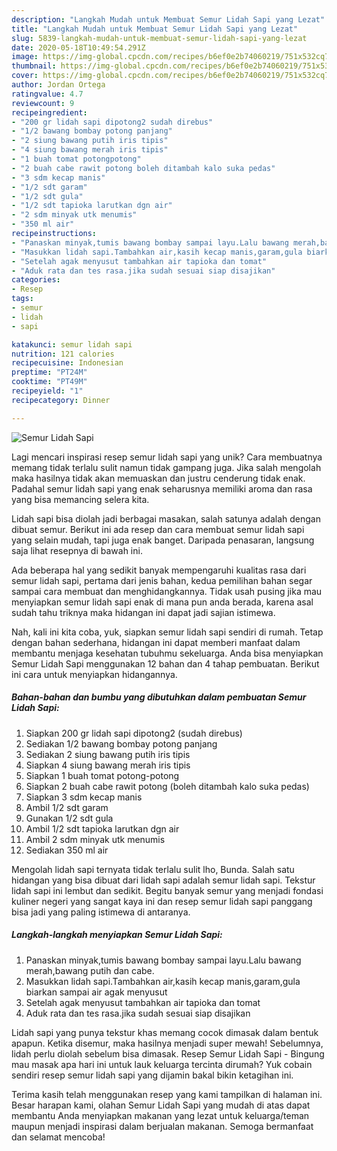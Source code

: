 ```yaml
---
description: "Langkah Mudah untuk Membuat Semur Lidah Sapi yang Lezat"
title: "Langkah Mudah untuk Membuat Semur Lidah Sapi yang Lezat"
slug: 5839-langkah-mudah-untuk-membuat-semur-lidah-sapi-yang-lezat
date: 2020-05-18T10:49:54.291Z
image: https://img-global.cpcdn.com/recipes/b6ef0e2b74060219/751x532cq70/semur-lidah-sapi-foto-resep-utama.jpg
thumbnail: https://img-global.cpcdn.com/recipes/b6ef0e2b74060219/751x532cq70/semur-lidah-sapi-foto-resep-utama.jpg
cover: https://img-global.cpcdn.com/recipes/b6ef0e2b74060219/751x532cq70/semur-lidah-sapi-foto-resep-utama.jpg
author: Jordan Ortega
ratingvalue: 4.7
reviewcount: 9
recipeingredient:
- "200 gr lidah sapi dipotong2 sudah direbus"
- "1/2 bawang bombay potong panjang"
- "2 siung bawang putih iris tipis"
- "4 siung bawang merah iris tipis"
- "1 buah tomat potongpotong"
- "2 buah cabe rawit potong boleh ditambah kalo suka pedas"
- "3 sdm kecap manis"
- "1/2 sdt garam"
- "1/2 sdt gula"
- "1/2 sdt tapioka larutkan dgn air"
- "2 sdm minyak utk menumis"
- "350 ml air"
recipeinstructions:
- "Panaskan minyak,tumis bawang bombay sampai layu.Lalu bawang merah,bawang putih dan cabe."
- "Masukkan lidah sapi.Tambahkan air,kasih kecap manis,garam,gula biarkan sampai air agak menyusut"
- "Setelah agak menyusut tambahkan air tapioka dan tomat"
- "Aduk rata dan tes rasa.jika sudah sesuai siap disajikan"
categories:
- Resep
tags:
- semur
- lidah
- sapi

katakunci: semur lidah sapi 
nutrition: 121 calories
recipecuisine: Indonesian
preptime: "PT24M"
cooktime: "PT49M"
recipeyield: "1"
recipecategory: Dinner

---
```



![Semur Lidah Sapi](https://img-global.cpcdn.com/recipes/b6ef0e2b74060219/751x532cq70/semur-lidah-sapi-foto-resep-utama.jpg)

Lagi mencari inspirasi resep semur lidah sapi yang unik? Cara membuatnya memang tidak terlalu sulit namun tidak gampang juga. Jika salah mengolah maka hasilnya tidak akan memuaskan dan justru cenderung tidak enak. Padahal semur lidah sapi yang enak seharusnya memiliki aroma dan rasa yang bisa memancing selera kita.

Lidah sapi bisa diolah jadi berbagai masakan, salah satunya adalah dengan dibuat semur. Berikut ini ada resep dan cara membuat semur lidah sapi yang selain mudah, tapi juga enak banget. Daripada penasaran, langsung saja lihat resepnya di bawah ini.

Ada beberapa hal yang sedikit banyak mempengaruhi kualitas rasa dari semur lidah sapi, pertama dari jenis bahan, kedua pemilihan bahan segar sampai cara membuat dan menghidangkannya. Tidak usah pusing jika mau menyiapkan semur lidah sapi enak di mana pun anda berada, karena asal sudah tahu triknya maka hidangan ini dapat jadi sajian istimewa.


Nah, kali ini kita coba, yuk, siapkan semur lidah sapi sendiri di rumah. Tetap dengan bahan sederhana, hidangan ini dapat memberi manfaat dalam membantu menjaga kesehatan tubuhmu sekeluarga. Anda bisa menyiapkan Semur Lidah Sapi menggunakan 12 bahan dan 4 tahap pembuatan. Berikut ini cara untuk menyiapkan hidangannya.

<!--inarticleads1-->

##### Bahan-bahan dan bumbu yang dibutuhkan dalam pembuatan Semur Lidah Sapi:

1. Siapkan 200 gr lidah sapi dipotong2 (sudah direbus)
1. Sediakan 1/2 bawang bombay potong panjang
1. Sediakan 2 siung bawang putih iris tipis
1. Siapkan 4 siung bawang merah iris tipis
1. Siapkan 1 buah tomat potong-potong
1. Siapkan 2 buah cabe rawit potong (boleh ditambah kalo suka pedas)
1. Siapkan 3 sdm kecap manis
1. Ambil 1/2 sdt garam
1. Gunakan 1/2 sdt gula
1. Ambil 1/2 sdt tapioka larutkan dgn air
1. Ambil 2 sdm minyak utk menumis
1. Sediakan 350 ml air


Mengolah lidah sapi ternyata tidak terlalu sulit lho, Bunda. Salah satu hidangan yang bisa dibuat dari lidah sapi adalah semur lidah sapi. Tekstur lidah sapi ini lembut dan sedikit. Begitu banyak semur yang menjadi fondasi kuliner negeri yang sangat kaya ini dan resep semur lidah sapi panggang bisa jadi yang paling istimewa di antaranya. 

<!--inarticleads2-->

##### Langkah-langkah menyiapkan Semur Lidah Sapi:

1. Panaskan minyak,tumis bawang bombay sampai layu.Lalu bawang merah,bawang putih dan cabe.
1. Masukkan lidah sapi.Tambahkan air,kasih kecap manis,garam,gula biarkan sampai air agak menyusut
1. Setelah agak menyusut tambahkan air tapioka dan tomat
1. Aduk rata dan tes rasa.jika sudah sesuai siap disajikan


Lidah sapi yang punya tekstur khas memang cocok dimasak dalam bentuk apapun. Ketika disemur, maka hasilnya menjadi super mewah! Sebelumnya, lidah perlu diolah sebelum bisa dimasak. Resep Semur Lidah Sapi - Bingung mau masak apa hari ini untuk lauk keluarga tercinta dirumah? Yuk cobain sendiri resep semur lidah sapi yang dijamin bakal bikin ketagihan ini. 

Terima kasih telah menggunakan resep yang kami tampilkan di halaman ini. Besar harapan kami, olahan Semur Lidah Sapi yang mudah di atas dapat membantu Anda menyiapkan makanan yang lezat untuk keluarga/teman maupun menjadi inspirasi dalam berjualan makanan. Semoga bermanfaat dan selamat mencoba!
